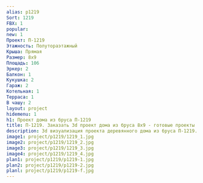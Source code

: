 ```yaml
---
alias: p1219
Sort: 1219
FBX: 1
popular: 
new: 1
Проект: П-1219
Этажность: Полутораэтажный
Крыша: Прямая
Размер: 8х9
Площадь: 106
Эркер: 2
Балкон: 1
Кукушка: 2
Гараж: 2
Котельная: 1
Терраса: 1
В чашу: 2
layout: project
hidemenu: 1
h1: Проект дома из бруса П-1219
title: П-1219. Заказать 3d проект дома из бруса 8х9 - готовые проекты
description: 3d визуализация проекта деревянного дома из бруса П-1219. Площадь 106 м2, размер 8х9. Вы можете внести любые изменения в проект.
image1: project/p1219/1219_1.jpg
image2: project/p1219/1219_2.jpg
image3: project/p1219/1219_3.jpg
image4: project/p1219/1219_4.jpg
plan1: project/p1219/p1219-1.jpg
plan2: project/p1219/p1219-2.jpg
planl: project/p1219/p1219-f.jpg
---
```

